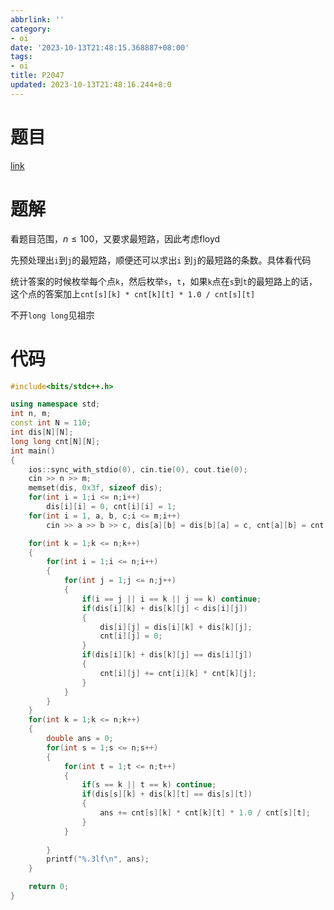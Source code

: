 ```yaml
---
abbrlink: ''
category:
- oi
date: '2023-10-13T21:48:15.368887+08:00'
tags:
- oi
title: P2047
updated: 2023-10-13T21:48:16.244+8:0
---
```

# 题目

[link](https://www.luogu.com.cn/problem/P2047)


# 题解

看题目范围，$n\leq100$，又要求最短路，因此考虑floyd

先预处理出`i`到`j`的最短路，顺便还可以求出`i` 到`j`的最短路的条数。具体看代码

统计答案的时候枚举每个点`k`，然后枚举`s`，`t`，如果`k`点在`s`到`t`的最短路上的话，这个点的答案加上`cnt[s][k] * cnt[k][t] * 1.0 / cnt[s][t]`

不开`long long`见祖宗


# 代码

```cpp
#include<bits/stdc++.h>

using namespace std;
int n, m;
const int N = 110;
int dis[N][N];
long long cnt[N][N];
int main()
{
	ios::sync_with_stdio(0), cin.tie(0), cout.tie(0);
	cin >> n >> m;
	memset(dis, 0x3f, sizeof dis);
	for(int i = 1;i <= n;i++)
		dis[i][i] = 0, cnt[i][i] = 1;
	for(int i = 1, a, b, c;i <= m;i++)
		cin >> a >> b >> c, dis[a][b] = dis[b][a] = c, cnt[a][b] = cnt[b][a] = 1;

	for(int k = 1;k <= n;k++)
	{
		for(int i = 1;i <= n;i++)
		{
			for(int j = 1;j <= n;j++)
			{
				if(i == j || i == k || j == k) continue;
				if(dis[i][k] + dis[k][j] < dis[i][j])
				{
					dis[i][j] = dis[i][k] + dis[k][j];
					cnt[i][j] = 0;
				}
				if(dis[i][k] + dis[k][j] == dis[i][j])
				{
					cnt[i][j] += cnt[i][k] * cnt[k][j];
				}
			}
		}
	}
	for(int k = 1;k <= n;k++)
	{
		double ans = 0;
		for(int s = 1;s <= n;s++)
		{
			for(int t = 1;t <= n;t++)
			{
				if(s == k || t == k) continue;
				if(dis[s][k] + dis[k][t] == dis[s][t])
				{
					ans += cnt[s][k] * cnt[k][t] * 1.0 / cnt[s][t];
				}
			}
		
		}
		printf("%.3lf\n", ans);
	}

	return 0;
}
```
